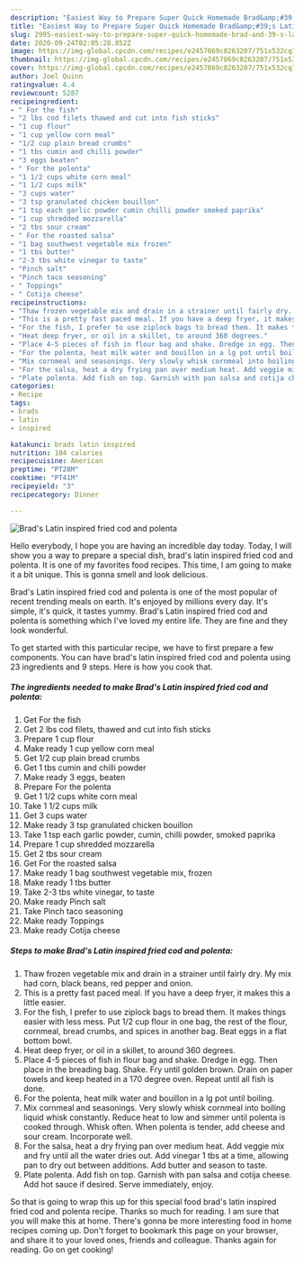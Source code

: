 ```yaml
---
description: "Easiest Way to Prepare Super Quick Homemade Brad&amp;#39;s Latin inspired fried cod and polenta"
title: "Easiest Way to Prepare Super Quick Homemade Brad&amp;#39;s Latin inspired fried cod and polenta"
slug: 2995-easiest-way-to-prepare-super-quick-homemade-brad-and-39-s-latin-inspired-fried-cod-and-polenta
date: 2020-09-24T02:05:28.852Z
image: https://img-global.cpcdn.com/recipes/e2457869c8263207/751x532cq70/brads-latin-inspired-fried-cod-and-polenta-recipe-main-photo.jpg
thumbnail: https://img-global.cpcdn.com/recipes/e2457869c8263207/751x532cq70/brads-latin-inspired-fried-cod-and-polenta-recipe-main-photo.jpg
cover: https://img-global.cpcdn.com/recipes/e2457869c8263207/751x532cq70/brads-latin-inspired-fried-cod-and-polenta-recipe-main-photo.jpg
author: Joel Quinn
ratingvalue: 4.4
reviewcount: 5287
recipeingredient:
- " For the fish"
- "2 lbs cod filets thawed and cut into fish sticks"
- "1 cup flour"
- "1 cup yellow corn meal"
- "1/2 cup plain bread crumbs"
- "1 tbs cumin and chilli powder"
- "3 eggs beaten"
- " For the polenta"
- "1 1/2 cups white corn meal"
- "1 1/2 cups milk"
- "3 cups water"
- "3 tsp granulated chicken bouillon"
- "1 tsp each garlic powder cumin chilli powder smoked paprika"
- "1 cup shredded mozzarella"
- "2 tbs sour cream"
- " For the roasted salsa"
- "1 bag southwest vegetable mix frozen"
- "1 tbs butter"
- "2-3 tbs white vinegar to taste"
- "Pinch salt"
- "Pinch taco seasoning"
- " Toppings"
- " Cotija cheese"
recipeinstructions:
- "Thaw frozen vegetable mix and drain in a strainer until fairly dry. My mix had corn, black beans, red pepper and onion."
- "This is a pretty fast paced meal. If you have a deep fryer, it makes this a little easier."
- "For the fish, I prefer to use ziplock bags to bread them. It makes things easier with less mess. Put 1/2 cup flour in one bag, the rest of the flour, cornmeal, bread crumbs, and spices in another bag. Beat eggs in a flat bottom bowl."
- "Heat deep fryer, or oil in a skillet, to around 360 degrees."
- "Place 4-5 pieces of fish in flour bag and shake. Dredge in egg. Then place in the breading bag. Shake. Fry until golden brown. Drain on paper towels and keep heated in a 170 degree oven. Repeat until all fish is done."
- "For the polenta, heat milk water and bouillon in a lg pot until boiling."
- "Mix cornmeal and seasonings. Very slowly whisk cornmeal into boiling liquid whisk constantly. Reduce heat to low and simmer until polenta is cooked through. Whisk often. When polenta is tender, add cheese and sour cream. Incorporate well."
- "For the salsa, heat a dry frying pan over medium heat. Add veggie mix and fry until all the water dries out. Add vinegar 1 tbs at a time, allowing pan to dry out between additions. Add butter and season to taste."
- "Plate polenta. Add fish on top. Garnish with pan salsa and cotija cheese. Add hot sauce if desired. Serve immediately, enjoy."
categories:
- Recipe
tags:
- brads
- latin
- inspired

katakunci: brads latin inspired 
nutrition: 104 calories
recipecuisine: American
preptime: "PT28M"
cooktime: "PT41M"
recipeyield: "3"
recipecategory: Dinner

---
```



![Brad&#39;s Latin inspired fried cod and polenta](https://img-global.cpcdn.com/recipes/e2457869c8263207/751x532cq70/brads-latin-inspired-fried-cod-and-polenta-recipe-main-photo.jpg)

Hello everybody, I hope you are having an incredible day today. Today, I will show you a way to prepare a special dish, brad&#39;s latin inspired fried cod and polenta. It is one of my favorites food recipes. This time, I am going to make it a bit unique. This is gonna smell and look delicious.



Brad&#39;s Latin inspired fried cod and polenta is one of the most popular of recent trending meals on earth. It's enjoyed by millions every day. It's simple, it's quick, it tastes yummy. Brad&#39;s Latin inspired fried cod and polenta is something which I've loved my entire life. They are fine and they look wonderful.


To get started with this particular recipe, we have to first prepare a few components. You can have brad&#39;s latin inspired fried cod and polenta using 23 ingredients and 9 steps. Here is how you cook that.

<!--inarticleads1-->

##### The ingredients needed to make Brad&#39;s Latin inspired fried cod and polenta:

1. Get  For the fish
1. Get 2 lbs cod filets, thawed and cut into fish sticks
1. Prepare 1 cup flour
1. Make ready 1 cup yellow corn meal
1. Get 1/2 cup plain bread crumbs
1. Get 1 tbs cumin and chilli powder
1. Make ready 3 eggs, beaten
1. Prepare  For the polenta
1. Get 1 1/2 cups white corn meal
1. Take 1 1/2 cups milk
1. Get 3 cups water
1. Make ready 3 tsp granulated chicken bouillon
1. Take 1 tsp each garlic powder, cumin, chilli powder, smoked paprika
1. Prepare 1 cup shredded mozzarella
1. Get 2 tbs sour cream
1. Get  For the roasted salsa
1. Make ready 1 bag southwest vegetable mix, frozen
1. Make ready 1 tbs butter
1. Take 2-3 tbs white vinegar, to taste
1. Make ready Pinch salt
1. Take Pinch taco seasoning
1. Make ready  Toppings
1. Make ready  Cotija cheese




<!--inarticleads2-->

##### Steps to make Brad&#39;s Latin inspired fried cod and polenta:

1. Thaw frozen vegetable mix and drain in a strainer until fairly dry. My mix had corn, black beans, red pepper and onion.
1. This is a pretty fast paced meal. If you have a deep fryer, it makes this a little easier.
1. For the fish, I prefer to use ziplock bags to bread them. It makes things easier with less mess. Put 1/2 cup flour in one bag, the rest of the flour, cornmeal, bread crumbs, and spices in another bag. Beat eggs in a flat bottom bowl.
1. Heat deep fryer, or oil in a skillet, to around 360 degrees.
1. Place 4-5 pieces of fish in flour bag and shake. Dredge in egg. Then place in the breading bag. Shake. Fry until golden brown. Drain on paper towels and keep heated in a 170 degree oven. Repeat until all fish is done.
1. For the polenta, heat milk water and bouillon in a lg pot until boiling.
1. Mix cornmeal and seasonings. Very slowly whisk cornmeal into boiling liquid whisk constantly. Reduce heat to low and simmer until polenta is cooked through. Whisk often. When polenta is tender, add cheese and sour cream. Incorporate well.
1. For the salsa, heat a dry frying pan over medium heat. Add veggie mix and fry until all the water dries out. Add vinegar 1 tbs at a time, allowing pan to dry out between additions. Add butter and season to taste.
1. Plate polenta. Add fish on top. Garnish with pan salsa and cotija cheese. Add hot sauce if desired. Serve immediately, enjoy.




So that is going to wrap this up for this special food brad&#39;s latin inspired fried cod and polenta recipe. Thanks so much for reading. I am sure that you will make this at home. There's gonna be more interesting food in home recipes coming up. Don't forget to bookmark this page on your browser, and share it to your loved ones, friends and colleague. Thanks again for reading. Go on get cooking!
